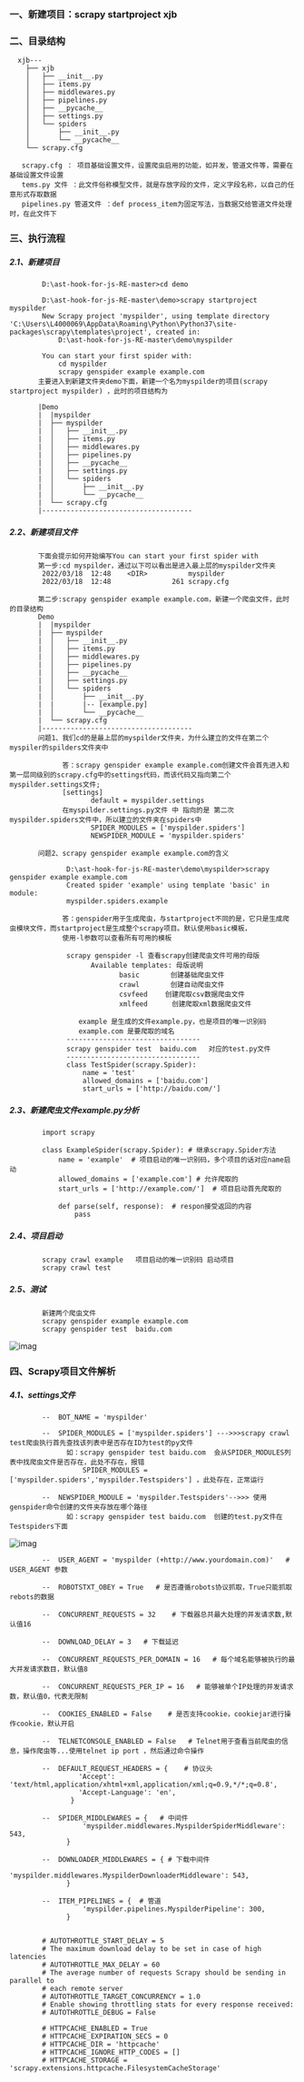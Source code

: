 ### 一、新建项目：scrapy startproject xjb

### 二、目录结构
      xjb---
        ├── xjb
        │   ├── __init__.py
        │   ├── items.py
        │   ├── middlewares.py
        │   ├── pipelines.py
        │   ├── __pycache__
        │   ├── settings.py
        │   └── spiders
        │       ├── __init__.py
        │       └── __pycache__
        └── scrapy.cfg      

       scrapy.cfg ： 项目基础设置文件，设置爬虫启用的功能，如并发，管道文件等，需要在基础设置文件设置
       tems.py 文件 ：此文件俗称模型文件，就是存放字段的文件，定义字段名称，以自己的任意形式存取数据
       pipelines.py 管道文件 ：def process_item为固定写法，当数据交给管道文件处理时，在此文件下
       
### 三、执行流程
##### 2.1、新建项目

            D:\ast-hook-for-js-RE-master>cd demo   

            D:\ast-hook-for-js-RE-master\demo>scrapy startproject myspilder
            New Scrapy project 'myspilder', using template directory 'C:\Users\L4000069\AppData\Roaming\Python\Python37\site-packages\scrapy\templates\project', created in:
                D:\ast-hook-for-js-RE-master\demo\myspilder

            You can start your first spider with:
                cd myspilder
                scrapy genspider example example.com
           主要进入到新建文件夹demo下面，新建一个名为myspilder的项目(scrapy startproject myspilder) ，此时的项目结构为
           
           |Demo
           |  |myspilder  
           |  ├── myspilder
           |  │   ├── __init__.py
           |  │   ├── items.py
           |  │   ├── middlewares.py
           |  │   ├── pipelines.py
           |  │   ├── __pycache__
           |  │   ├── settings.py
           |  │   └── spiders
           |  │       ├── __init__.py
           |  │       └── __pycache__
           |  └── scrapy.cfg      
           |-------------------------------------
##### 2.2、新建项目文件   

           下面会提示如何开始编写You can start your first spider with
           第一步:cd myspilder，通过以下可以看出是进入最上层的myspilder文件夹
            2022/03/18  12:48    <DIR>          myspilder
            2022/03/18  12:48               261 scrapy.cfg
            
           第二步:scrapy genspider example example.com，新建一个爬虫文件，此时的目录结构
           Demo
           |  |myspilder  
           |  ├── myspilder
           |  │   ├── __init__.py
           |  │   ├── items.py
           |  │   ├── middlewares.py
           |  │   ├── pipelines.py
           |  │   ├── __pycache__
           |  │   ├── settings.py
           |  │   └── spiders
           |  │       ├── __init__.py
           |  |       |-- [example.py]
           |  │       └── __pycache__
           |  └── scrapy.cfg      
           |-------------------------------------
           问题1、我们cd的是最上层的myspilder文件夹，为什么建立的文件在第二个myspiler的spilders文件夹中
           
                 答：scrapy genspider example example.com创建文件会首先进入和第一层同级别的scrapy.cfg中的settings代码，而该代码又指向第二个myspilder.settings文件;
                 [settings]
                        default = myspilder.settings
                 在myspilder.settings.py文件 中 指向的是 第二次myspilder.spiders文件中，所以建立的文件夹在spiders中
                        SPIDER_MODULES = ['myspilder.spiders']
                        NEWSPIDER_MODULE = 'myspilder.spiders'
           
           问题2、scrapy genspider example example.com的含义
           
                  D:\ast-hook-for-js-RE-master\demo\myspilder>scrapy genspider example example.com
                  Created spider 'example' using template 'basic' in module:
                  myspilder.spiders.example
           
                 答：genspider用于生成爬虫，与startproject不同的是，它只是生成爬虫模块文件，而startproject是生成整个scrapy项目。默认使用basic模板，
                 使用-l参数可以查看所有可用的模板

                  scrapy genspider -l 查看scrapy创建爬虫文件可用的母版
                        Available templates: 母版说明 　
                               basic　　 　　创建基础爬虫文件
                               crawl　　　　 创建自动爬虫文件 　　
                               csvfeed　　 创建爬取csv数据爬虫文件
                               xmlfeed　　　 创建爬取xml数据爬虫文件
                               
                     example 是生成的文件example.py，也是项目的唯一识别码
                     example.com 是要爬取的域名
                  ---------------------------------   
                  scrapy genspider test  baidu.com   对应的test.py文件   
                  ---------------------------------   
                  class TestSpider(scrapy.Spider):
                      name = 'test'
                      allowed_domains = ['baidu.com']
                      start_urls = ['http://baidu.com/']
                     
##### 2.3、新建爬虫文件example.py分析
            import scrapy
            
            class ExampleSpider(scrapy.Spider): # 继承scrapy.Spider方法
                name = 'example'  # 项目启动的唯一识别码，多个项目的话对应name启动
                allowed_domains = ['example.com'] # 允许爬取的
                start_urls = ['http://example.com/']  # 项目启动首先爬取的

                def parse(self, response):  # respon接受返回的内容
                    pass
         
##### 2.4、项目启动
            scrapy crawl example   项目启动的唯一识别码 启动项目
            scrapy crawl test
            
##### 2.5、测试
            新建两个爬虫文件
            scrapy genspider example example.com
            scrapy genspider test  baidu.com
![imag](https://github.com/fengxunzhe/index/blob/main/Scrapy/img/test01.png)           

### 四、Scrapy项目文件解析

##### 4.1、settings文件
            --  BOT_NAME = 'myspilder'
            
            --  SPIDER_MODULES = ['myspilder.spiders'] --->>>scrapy crawl test爬虫执行首先查找该列表中是否存在ID为test的py文件           
                  如：scrapy genspider test baidu.com  会从SPIDER_MODULES列表中找爬虫文件是否存在，此处不存在，报错
                      SPIDER_MODULES = ['myspilder.spiders','myspilder.Testspiders'] ，此处存在，正常运行
            
            --  NEWSPIDER_MODULE = 'myspilder.Testspiders'-->>> 使用genspider命令创建的文件夹存放在哪个路径     
                  如：scrapy genspider test baidu.com  创建的test.py文件在Testspiders下面
![imag](https://github.com/fengxunzhe/index/blob/main/Scrapy/img/test02.png)   

            --  USER_AGENT = 'myspilder (+http://www.yourdomain.com)'   # USER_AGENT 参数
            
            --  ROBOTSTXT_OBEY = True   # 是否遵循robots协议抓取，True只能抓取rebots的数据
            
            --  CONCURRENT_REQUESTS = 32    # 下载器总共最大处理的并发请求数,默认值16
            
            --  DOWNLOAD_DELAY = 3   # 下载延迟
            
            --  CONCURRENT_REQUESTS_PER_DOMAIN = 16   # 每个域名能够被执行的最大并发请求数目，默认值8
            
            --  CONCURRENT_REQUESTS_PER_IP = 16   # 能够被单个IP处理的并发请求数，默认值0，代表无限制
            
            --  COOKIES_ENABLED = False    # 是否支持cookie，cookiejar进行操作cookie，默认开启
            
            --  TELNETCONSOLE_ENABLED = False   # Telnet用于查看当前爬虫的信息，操作爬虫等...使用telnet ip port ，然后通过命令操作
            
            --  DEFAULT_REQUEST_HEADERS = {    # 协议头
                     'Accept': 'text/html,application/xhtml+xml,application/xml;q=0.9,*/*;q=0.8',
                     'Accept-Language': 'en',
                   }
                   
            --  SPIDER_MIDDLEWARES = {   # 中间件
                      'myspilder.middlewares.MyspilderSpiderMiddleware': 543,
                  }
                  
            --  DOWNLOADER_MIDDLEWARES = { # 下载中间件
                      'myspilder.middlewares.MyspilderDownloaderMiddleware': 543,
                  }
            
            --  ITEM_PIPELINES = {  # 管道
                      'myspilder.pipelines.MyspilderPipeline': 300,
                  }
                  

            # AUTOTHROTTLE_START_DELAY = 5
            # The maximum download delay to be set in case of high latencies
            # AUTOTHROTTLE_MAX_DELAY = 60
            # The average number of requests Scrapy should be sending in parallel to
            # each remote server
            # AUTOTHROTTLE_TARGET_CONCURRENCY = 1.0
            # Enable showing throttling stats for every response received:
            # AUTOTHROTTLE_DEBUG = False

            # HTTPCACHE_ENABLED = True
            # HTTPCACHE_EXPIRATION_SECS = 0
            # HTTPCACHE_DIR = 'httpcache'
            # HTTPCACHE_IGNORE_HTTP_CODES = []
            # HTTPCACHE_STORAGE = 'scrapy.extensions.httpcache.FilesystemCacheStorage'     
                  
                  
                  



